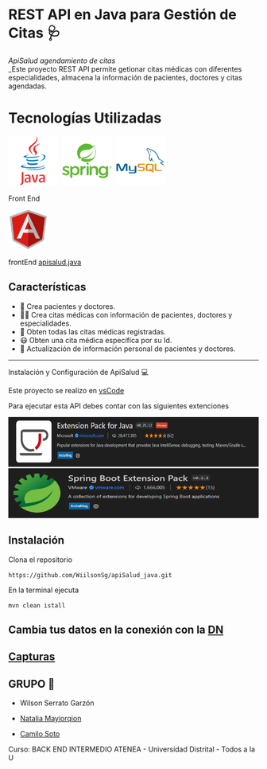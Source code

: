 # REST API en Java para Gestión de Citas 🩺

*ApiSalud agendamiento de citas<br>*
_Este proyecto REST API permite getionar citas médicas con diferentes especialidades, almacena la información de pacientes, doctores y citas agendadas.
# Tecnologías Utilizadas

<img src="https://github.com/devicons/devicon/blob/master/icons/java/java-original-wordmark.svg" width="100" height="100"/>&nbsp;
<img src="https://github.com/devicons/devicon/blob/master/icons/spring/spring-original-wordmark.svg" width="100" height="100"/>&nbsp;
<img src="https://github.com/devicons/devicon/blob/master/icons/mysql/mysql-original-wordmark.svg" width="100" height="100"/>&nbsp;


Front End

<img src="https://github.com/devicons/devicon/blob/master/icons/angularjs/angularjs-original.svg" width="80" height="80">&nbsp;

frontEnd [apisalud.java](https://github.com/Cks726/ATENEA_JS/tree/main/Client/medical-app)



Características
 ---
* 🚶 Crea pacientes y doctores.
* 👨‍⚕ Crea citas médicas con información de pacientes, doctores y especialidades.
* 🤕 Obten todas las citas médicas registradas.
* 😷 Obten una cita médica específica por su Id.
* 👾 Actualización de información personal de pacientes y doctores.



---
Instalación y Configuración de ApiSalud 💻

Este proyecto se realizo en [vsCode](https://code.visualstudio.com/) 

Para ejecutar esta API debes contar con las siguientes extenciones

<img src="https://github.com/WiilsonSg/apiSalud_java/blob/main/apiSalud_java/.mvn/wrapper/img/Captura%20de%20pantalla%202023-07-12%20183538.png" width="630" height="100"/>
<img src="https://github.com/WiilsonSg/apiSalud_java/blob/main/apiSalud_java/.mvn/wrapper/img/Captura%20de%20pantalla%202023-07-12%20183644.png" width="630" height="100"/>

Instalación
---
Clona el repositorio 

```
https://github.com/WiilsonSg/apiSalud_java.git
```
En la terminal ejecuta
```
mvn clean istall
```
Cambia tus datos en la conexión con la [DN](https://github.com/WiilsonSg/apiSalud_java/blob/main/apiSalud_java/src/main/java/com/api/apisalud/resources/application.properties)
----
[Capturas](https://github.com/Cks726/ATENEA_JS/tree/main/recursos/medical-app)
----



GRUPO 🤘
---
* Wilson Serrato Garzón 

* [Natalia Mayiorqion](https://github.com/nmayorquin) 

* [Camilo Soto](https://github.com/Cks726)

Curso: BACK END INTERMEDIO ATENEA - Universidad Distrital - Todos a la U


